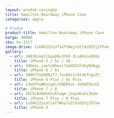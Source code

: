 ```yaml
---
layout: produk-casinghp
title: Hamilton Boardway iPhone Case
categories: apple

# Produk
product-title: Hamilton Boardway iPhone Case
harga: 90000
sku: hn-1517
image-drive: 1sO4h2ZsLU7ieffWeylU2l9zOZVjZVTnm
gallery:
  - url: 1HQ1KLkg1lGqxDBv3YGF-XLvAOsLaXbbx
    title: iPhone 5 / 5s / SE
  - url: 1UGmsL_castnEbwvz7xkXQIUlUky036gg
    title: iPhone 6 / 6s
  - url: 1N8h73sD6DQzfJ_7ou0HcirbtxKfCguZ7
    title: iPhone 6 Plus / 6s Plus
  - url: 13oGfhuW6xvqeirkQDOSuc-zUSHZXesUi
    title: iPhone 7 / 8
  - url: 1DC9iBXOOkhOi6lwqm-jSopdGuhs3kQm-
    title: iPhone 7 Plus / 8 Plus
  - url: 1sO4h2ZsLU7ieffWeylU2l9zOZVjZVTnm
    title: iPhone X
---
```

